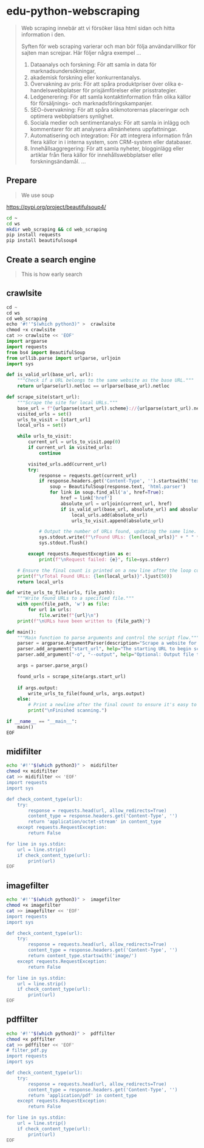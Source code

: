 # edu-python-webscraping

> Web scraping innebär att vi försöker läsa html sidan och hitta information i den.
>
> Syften för web scraping varierar och man bör följa användarvillkor för sajten man screjpar.
> Här följer några exempel ...
> 1. Dataanalys och forskning: För att samla in data för marknadsundersökningar,
> 2. akademisk forskning eller konkurrentanalys.
> 3. Övervakning av pris: För att spåra produktpriser över olika e-handelswebbplatser för prisjämförelser eller prisstrategier.
> 4. Ledgenerering: För att samla kontaktinformation från olika källor för försäljnings- och marknadsföringskampanjer.
> 5. SEO-övervakning: För att spåra sökmotorernas placeringar och optimera webbplatsers synlighet.
> 6. Sociala medier och sentimentanalys: För att samla in inlägg och kommentarer för att analysera allmänhetens uppfattningar.
> 7. Automatisering och integration: För att integrera information från flera källor in i interna system, som CRM-system eller databaser.
> 8. Innehållsaggregering: För att samla nyheter, blogginlägg eller artiklar från flera källor för innehållswebbplatser eller forskningsändamål.
> ...

## Prepare

> We use soup

https://pypi.org/project/beautifulsoup4/

```bash
cd ~
cd ws
mkdir web_scraping && cd web_scraping
pip install requests
pip install beautifulsoup4
```

## Create a search engine

> This is how early search 

## crawlsite

```python
cd ~
cd ws
cd web_scraping
echo '#!'"$(which python3)" >  crawlsite
chmod +x crawlsite
cat >> crawlsite << 'EOF'
import argparse
import requests
from bs4 import BeautifulSoup
from urllib.parse import urlparse, urljoin
import sys

def is_valid_url(base_url, url):
    """Check if a URL belongs to the same website as the base URL."""
    return urlparse(url).netloc == urlparse(base_url).netloc

def scrape_site(start_url):
    """Scrape the site for local URLs."""
    base_url = f"{urlparse(start_url).scheme}://{urlparse(start_url).netloc}"
    visited_urls = set()
    urls_to_visit = [start_url]
    local_urls = set()

    while urls_to_visit:
        current_url = urls_to_visit.pop(0)
        if current_url in visited_urls:
            continue

        visited_urls.add(current_url)
        try:
            response = requests.get(current_url)
            if response.headers.get('Content-Type', '').startswith('text/html'):
                soup = BeautifulSoup(response.text, 'html.parser')
                for link in soup.find_all('a', href=True):
                    href = link['href']
                    absolute_url = urljoin(current_url, href)
                    if is_valid_url(base_url, absolute_url) and absolute_url not in visited_urls:
                        local_urls.add(absolute_url)
                        urls_to_visit.append(absolute_url)

            # Output the number of URLs found, updating the same line.
            sys.stdout.write(f"\rFound URLs: {len(local_urls)}" + " " * 20)
            sys.stdout.flush()

        except requests.RequestException as e:
            print(f"\nRequest failed: {e}", file=sys.stderr)

    # Ensure the final count is printed on a new line after the loop completes.
    print(f"\rTotal Found URLs: {len(local_urls)}".ljust(50))
    return local_urls

def write_urls_to_file(urls, file_path):
    """Write found URLs to a specified file."""
    with open(file_path, 'w') as file:
        for url in urls:
            file.write(f"{url}\n")
    print(f"\nURLs have been written to {file_path}")

def main():
    """Main function to parse arguments and control the script flow."""
    parser = argparse.ArgumentParser(description="Scrape a website for local URLs.")
    parser.add_argument("start_url", help="The starting URL to begin scraping from.")
    parser.add_argument("-o", "--output", help="Optional: Output file to write the URLs to.", default=None)

    args = parser.parse_args()

    found_urls = scrape_site(args.start_url)
    
    if args.output:
        write_urls_to_file(found_urls, args.output)
    else:
        # Print a newline after the final count to ensure it's easy to see.
        print("\nFinished scanning.")

if __name__ == "__main__":
    main()
EOF
```

## midifilter

```bash
echo '#!'"$(which python3)" >  midifilter
chmod +x midifilter
cat >> midifilter << 'EOF'
import requests
import sys

def check_content_type(url):
    try:
        response = requests.head(url, allow_redirects=True)
        content_type = response.headers.get('Content-Type', '')
        return 'application/octet-stream' in content_type
    except requests.RequestException:
        return False

for line in sys.stdin:
    url = line.strip()
    if check_content_type(url):
        print(url)
EOF
```

## imagefilter

```bash
echo '#!'"$(which python3)" >  imagefilter
chmod +x imagefilter
cat >> imagefilter << 'EOF'
import requests
import sys

def check_content_type(url):
    try:
        response = requests.head(url, allow_redirects=True)
        content_type = response.headers.get('Content-Type', '')
        return content_type.startswith('image/')
    except requests.RequestException:
        return False

for line in sys.stdin:
    url = line.strip()
    if check_content_type(url):
        print(url)
EOF
```

## pdffilter

```bash
echo '#!'"$(which python3)" >  pdffilter
chmod +x pdffilter
cat >> pdffilter << 'EOF'
# filter_pdf.py
import requests
import sys

def check_content_type(url):
    try:
        response = requests.head(url, allow_redirects=True)
        content_type = response.headers.get('Content-Type', '')
        return 'application/pdf' in content_type
    except requests.RequestException:
        return False

for line in sys.stdin:
    url = line.strip()
    if check_content_type(url):
        print(url)
EOF
```

